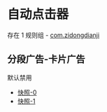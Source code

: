 # 自动点击器

存在 1 规则组 - [com.zidongdianji](/src/apps/com.zidongdianji.ts)

## 分段广告-卡片广告

默认禁用

- [快照-0](https://i.gkd.li/i/14782886)
- [快照-1](https://i.gkd.li/i/14783475)
